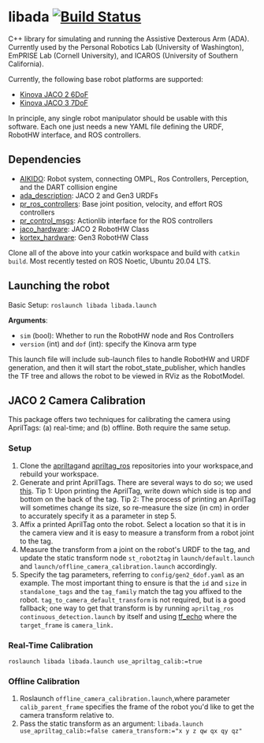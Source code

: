 # libada [![Build Status](https://github.com/personalrobotics/libada/actions/workflows/build-test.yml/badge.svg?branch=master)](https://github.com/personalrobotics/libada/actions)

C++ library for simulating and running the Assistive Dexterous Arm (ADA). Currently used by the Personal Robotics Lab (University of Washington), EmPRISE Lab (Cornell University), and ICAROS (University of Southern California).

Currently, the following base robot platforms are supported:

* [Kinova JACO 2 6DoF](https://assistive.kinovarobotics.com/product/jaco-robotic-arm)
* [Kinova JACO 3 7DoF](https://www.kinovarobotics.com/product/gen3-robots)

In principle, any single robot manipulator should be usable with this software. Each one just needs a new YAML file defining the URDF, RobotHW interface, and ROS controllers.

## Dependencies

* [AIKIDO](https://github.com/personalrobotics/aikido): Robot system, connecting OMPL, Ros Controllers, Perception, and the DART collision engine
* [ada_description](https://github.com/personalrobotics/ada_description): JACO 2 and Gen3 URDFs
* [pr_ros_controllers](https://github.com/personalrobotics/pr_ros_controllers): Base joint position, velocity, and effort ROS controllers
* [pr_control_msgs](https://github.com/personalrobotics/pr_control_msgs): Actionlib interface for the ROS controllers
* [jaco_hardware](https://github.com/personalrobotics/jaco_hardware): JACO 2 RobotHW Class
* [kortex_hardware](https://github.com/empriselab/kortex_hardware): Gen3 RobotHW Class

Clone all of the above into your catkin workspace and build with `catkin build`. Most recently tested on ROS Noetic, Ubuntu 20.04 LTS.

## Launching the robot

Basic Setup: `roslaunch libada libada.launch`

**Arguments**:
* `sim` (bool): Whether to run the RobotHW node and Ros Controllers
* `version` (int) and `dof` (int): specify the Kinova arm type

This launch file will include sub-launch files to handle RobotHW and URDF generation, and then it will start the robot_state_publisher, which handles the TF tree and allows the robot to be viewed in RViz as the RobotModel.

## JACO 2 Camera Calibration
This package offers two techniques for calibrating the camera using AprilTags: (a) real-time; and (b) offline. Both require the same setup.

### Setup
1. Clone the [apriltag](https://github.com/AprilRobotics/apriltag)and [apriltag_ros](https://github.com/AprilRobotics/apriltag_ros) repositories into your workspace,and rebuild your workspace.
2. Generate and print AprilTags. There are several ways to do so; we used [this](https://berndpfrommer.github.io/tagslam_web/making_tags/). Tip 1: Upon printing the AprilTag, write down which side is top and bottom on the back of the tag. Tip 2: The process of printing an AprilTag will sometimes change its size, so re-measure the size (in cm) in order to accurately specify it as a parameter in step 5.
3. Affix a printed AprilTag onto the robot. Select a location so that it is in the camera view and it is easy to measure a transform from a robot joint to the tag.
4. Measure the transform from a joint on the robot's URDF to the tag, and update the static transform node `st_robot2tag` in `launch/default.launch` and `launch/offline_camera_calibration.launch` accordingly.
5. Specify the tag parameters, referring to `config/gen2_6dof.yaml` as an example. The most important thing to ensure is that the `id` and `size` in `standalone_tags` and the `tag_family` match the tag you affixed to the robot. `tag_to_camera_default_transform` is not required, but is a good fallback; one way to get that transform is by running `apriltag_ros` `continuous_detection.launch` by itself and using [tf_echo](http://wiki.ros.org/tf#tf_echo) where the `target_frame` is `camera_link.`

### Real-Time Calibration
`roslaunch libada libada.launch use_apriltag_calib:=true`

### Offline Calibration
1. Roslaunch `offline_camera_calibration.launch`,where parameter `calib_parent_frame` specifies the frame of the robot you'd like to get the camera transform relative to.
2. Pass the static transform as an argument: `libada.launch use_apriltag_calib:=false camera_transform:="x y z qw qx qy qz"`

